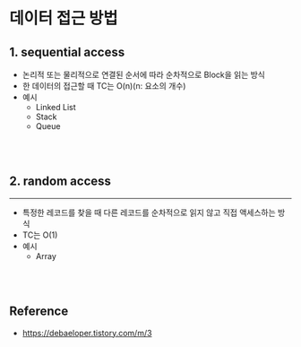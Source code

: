 # 데이터 접근 방법
## 1. sequential access
* 논리적 또는 물리적으로 연결된 순서에 따라 순차적으로 Block을 읽는 방식
* 한 데이터의 접근할 때 TC는 O(n)(n: 요소의 개수)
* 예시
  * Linked List
  * Stack
  * Queue

<br><br>

## 2. random access
- - -
* 특정한 레코드를 찾을 때 다른 레코드를 순차적으로 읽지 않고 직접 액세스하는 방식 
* TC는 O(1)
* 예시
  * Array

<br><br>

## Reference
* https://debaeloper.tistory.com/m/3